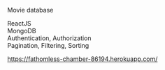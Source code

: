 Movie database

ReactJS<br>
MongoDB<br>
Authentication, Authorization<br>
Pagination, Filtering, Sorting<br>

https://fathomless-chamber-86194.herokuapp.com/
